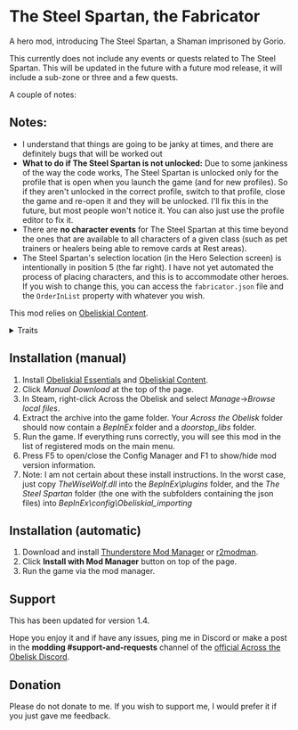 # The Steel Spartan, the Fabricator

A hero mod, introducing The Steel Spartan, a Shaman imprisoned by Gorio. 

This currently does not include any events or quests related to The Steel Spartan. This will be updated in the future with a future mod release, it will include a sub-zone or three and a few quests. 

A couple of notes:
## Notes:
- I understand that things are going to be janky at times, and there are definitely bugs that will be worked out
- **What to do if The Steel Spartan is not unlocked:** Due to some jankiness of the way the code works, The Steel Spartan is unlocked only for the profile that is open when you launch the game (and for new profiles). So if they aren't unlocked in the correct profile, switch to that profile, close the game and re-open it and they will be unlocked. I'll fix this in the future, but most people won't notice it. You can also just use the profile editor to fix it.
- There are **no character events** for The Steel Spartan at this time beyond the ones that are available to all characters of a given class (such as pet trainers or healers being able to remove cards at Rest areas).
- The Steel Spartan's selection location (in the Hero Selection screen) is intentionally in position 5 (the far right). I have not yet automated the process of placing characters, and this is to accommodate other heroes. If you wish to change this, you can access the `fabricator.json` file and the `OrderInList` property with whatever you wish.

This mod relies on [Obeliskial Content](https://across-the-obelisk.thunderstore.io/package/meds/Obeliskial_Content/).

<details>
<summary>Traits</summary>

### Level 1
- Wisdom of The Ancients: Burn, Chill, and Spark Charges on enemies additionally apply -0.2% resistance to Holy Damage per charge. At the end of your turn, all heroes heal for 12% of the Burn Charges, Chill Charges, and Shock Charges in play. -This heal does not gain bonuses-


### Level 2

![Augur's Wrath](/Storm_Channeler.png)

![Augur's Blessing](/Waters_of_Life.png)

### Level 3

- Magus Duality: When you play a Mage Card, reduce the cost of the highest cost Healer Card in your hand by 1 until discarded. When you play a Healer Card, reduce the cost of the highest cost Mage Card in your hand by 1 until discarded. (3 times / per turn)
- Animist Energy: At the start of your turn, Dispel 3 targeting yourself, and reduce the cost of the highest cost card in your hand by 2 until discarded.

### Level 4

![Elemental Focus](./Electric_Current.png)

![Bountiful Restoration](../Tears_of_the_Spririts.png)

### Level 5

- Yggdrasil's Fury: Sanctify +1. All Damage done +20%. When you play a "Spell" card, Dispel 1 targeting yourself. (4 times / per turn).
- Grove Warden's Mercy: Regeneration +1. When you play a "Healing Spell" card, Apply 2 Mitigate Charges to All Heroes. (2 times / per turn)

</details>


## Installation (manual)

1. Install [Obeliskial Essentials](https://across-the-obelisk.thunderstore.io/package/meds/Obeliskial_Essentials/) and [Obeliskial Content](https://across-the-obelisk.thunderstore.io/package/meds/Obeliskial_Content/).
2. Click _Manual Download_ at the top of the page.
3. In Steam, right-click Across the Obelisk and select _Manage_->_Browse local files_.
4. Extract the archive into the game folder. Your _Across the Obelisk_ folder should now contain a _BepInEx_ folder and a _doorstop\_libs_ folder.
5. Run the game. If everything runs correctly, you will see this mod in the list of registered mods on the main menu.
6. Press F5 to open/close the Config Manager and F1 to show/hide mod version information.
7. Note: I am not certain about these install instructions. In the worst case, just copy _TheWiseWolf.dll_ into the _BepInEx\plugins_ folder, and the _The Steel Spartan_ folder (the one with the subfolders containing the json files) into _BepInEx\config\Obeliskial\_importing_

## Installation (automatic)

1. Download and install [Thunderstore Mod Manager](https://www.overwolf.com/app/Thunderstore-Thunderstore_Mod_Manager) or [r2modman](https://across-the-obelisk.thunderstore.io/package/ebkr/r2modman/).
2. Click **Install with Mod Manager** button on top of the page.
3. Run the game via the mod manager.

## Support

This has been updated for version 1.4.

Hope you enjoy it and if have any issues, ping me in Discord or make a post in the **modding #support-and-requests** channel of the [official Across the Obelisk Discord](https://discord.gg/across-the-obelisk-679706811108163701).

## Donation

Please do not donate to me. If you wish to support me, I would prefer it if you just gave me feedback. 